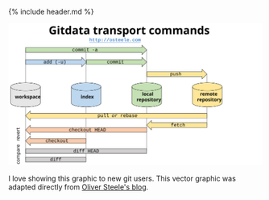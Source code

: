 
{% include header.md %}

![](resources/git-transport-cmds.svg)

I love showing this graphic to new git users.  This vector graphic was adapted
directly from [Oliver Steele's blog](https://blog.osteele.com/2008/05/my-git-workflow/).

